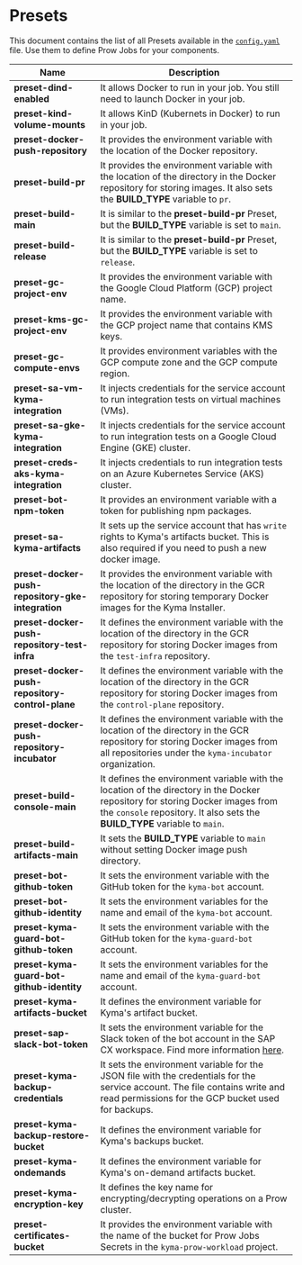 # Presets

This document contains the list of all Presets available in the [`config.yaml`](/prow/config.yaml) file. Use them to define Prow Jobs for your components.

| Name                                                      | Description                                                                                                                                                                               |
| --------------------------------------------------------- | ----------------------------------------------------------------------------------------------------------------------------------------------------------------------------------------- |
| **preset-dind-enabled**                                   | It allows Docker to run in your job. You still need to launch Docker in your job.                                                                                                         |
| **preset-kind-volume-mounts**                             | It allows KinD (Kubernets in Docker) to run in your job.                                                                                                                                  |
| **preset-docker-push-repository**                         | It provides the environment variable with the location of the Docker repository.                                                                                                          |
| **preset-build-pr**                                       | It provides the environment variable with the location of the directory in the Docker repository for storing images. It also sets the **BUILD_TYPE** variable to `pr`.                    |
| **preset-build-main**                                   | It is similar to the **preset-build-pr** Preset, but the **BUILD_TYPE** variable is set to `main`.                                                                                      |
| **preset-build-release**                                  | It is similar to the **preset-build-pr** Preset, but the **BUILD_TYPE** variable is set to `release`.                                                                                     |
| **preset-gc-project-env**                                 | It provides the environment variable with the Google Cloud Platform (GCP) project name.                                                                                                   |
| **preset-kms-gc-project-env**                             | It provides the environment variable with the GCP project name that contains KMS keys.                                                                                                    |
| **preset-gc-compute-envs**                                | It provides environment variables with the GCP compute zone and the GCP compute region.                                                                                                   |
| **preset-sa-vm-kyma-integration**                         | It injects credentials for the service account to run integration tests on virtual machines (VMs).                                                                                        |
| **preset-sa-gke-kyma-integration**                        | It injects credentials for the service account to run integration tests on a Google Cloud Engine (GKE) cluster.                                                                           |
| **preset-creds-aks-kyma-integration**                     | It injects credentials to run integration tests on an Azure Kubernetes Service (AKS) cluster.                                                                                             |
| **preset-bot-npm-token**                                  | It provides an environment variable with a token for publishing npm packages.                                                                                                             |
| **preset-sa-kyma-artifacts**                              | It sets up the service account that has `write` rights to Kyma's artifacts bucket. This is also required if you need to push a new docker image.                                      |
| **preset-docker-push-repository-gke-integration**         | It provides the environment variable with the location of the directory in the GCR repository for storing temporary Docker images for the Kyma Installer.                                 |
| **preset-docker-push-repository-test-infra**              | It defines the environment variable with the location of the directory in the GCR repository for storing Docker images from the `test-infra` repository.                                  |
| **preset-docker-push-repository-control-plane**           | It defines the environment variable with the location of the directory in the GCR repository for storing Docker images from the `control-plane` repository.                                  |
| **preset-docker-push-repository-incubator**               | It defines the environment variable with the location of the directory in the GCR repository for storing Docker images from all repositories under the `kyma-incubator` organization.     |
| **preset-build-console-main**                           | It defines the environment variable with the location of the directory in the Docker repository for storing Docker images from the `console` repository. It also sets the **BUILD_TYPE** variable to `main`. |
| **preset-build-artifacts-main**                         | It sets the **BUILD_TYPE** variable to `main` without setting Docker image push directory. |
| **preset-bot-github-token**                               | It sets the environment variable with the GitHub token for the `kyma-bot` account.                                                                                                        |
| **preset-bot-github-identity**                            | It sets the environment variables for the name and email of the `kyma-bot` account.                                                                                                       |
| **preset-kyma-guard-bot-github-token**                    | It sets the environment variable with the GitHub token for the `kyma-guard-bot` account.                                                                                                  |
| **preset-kyma-guard-bot-github-identity**                 | It sets the environment variables for the name and email of the `kyma-guard-bot` account.                                                                                                 |
| **preset-kyma-artifacts-bucket**                          | It defines the environment variable for Kyma's artifact bucket.                                                                                                                           |
| **preset-sap-slack-bot-token**                            | It sets the environment variable for the Slack token of the bot account in the SAP CX workspace. Find more information [here](https://api.slack.com/docs/token-types#bot).                |
| **preset-kyma-backup-credentials**                        | It sets the environment variable for the JSON file with the credentials for the service account. The file contains write and read permissions for the GCP bucket used for backups.        |
| **preset-kyma-backup-restore-bucket**                     | It defines the environment variable for Kyma's backups bucket.                                                                                                                            |
| **preset-kyma-ondemands**                                 | It defines the environment variable for Kyma's on-demand artifacts bucket.                                                                                                                |
| **preset-kyma-encryption-key**                            | It defines the key name for encrypting/decrypting operations on a  Prow cluster.                                                                                                                |
| **preset-certificates-bucket**                            | It provides the environment variable with the name of the bucket for Prow Jobs Secrets in the `kyma-prow-workload` project.                                                                |
